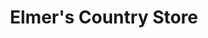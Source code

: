 ---
title: "Elmer's Country Store"
url: /upper-saddle-river/elmers-country-store/
shop: Lebensmittel
---
